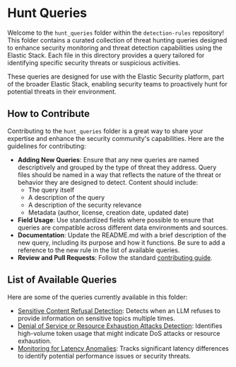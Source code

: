 # Hunt Queries

Welcome to the `hunt_queries` folder within the `detection-rules` repository! This folder contains a curated collection of threat hunting queries designed to enhance security monitoring and threat detection capabilities using the Elastic Stack. Each file in this directory provides a query tailored for identifying specific security threats or suspicious activities.

These queries are designed for use with the Elastic Security platform, part of the broader Elastic Stack, enabling security teams to proactively hunt for potential threats in their environment.

## How to Contribute

Contributing to the `hunt_queries` folder is a great way to share your expertise and enhance the security community's capabilities. Here are the guidelines for contributing:

- **Adding New Queries**: Ensure that any new queries are named descriptively and grouped by the type of threat they address. Query files should be named in a way that reflects the nature of the threat or behavior they are designed to detect. Content should include:
  - The query itself
  - A description of the query
  - A description of the security relevance
  - Metadata (author, license, creation date, updated date)
- **Field Usage**: Use standardized fields where possible to ensure that queries are compatible across different data environments and sources.
- **Documentation**: Update the README.md with a brief description of the new query, including its purpose and how it functions. Be sure to add a reference to the new rule in the list of available queries.
- **Review and Pull Requests**: Follow the standard [contributing guide](../CONTRIBUTING.md).

## List of Available Queries

Here are some of the queries currently available in this folder:

- [Sensitive Content Refusal Detection](./llm_sensitive_content_refusal_detection.md): Detects when an LLM refuses to provide information on sensitive topics multiple times.
- [Denial of Service or Resource Exhaustion Attacks Detection](./llm_dos_resource_exhaustion_detection.md): Identifies high-volume token usage that might indicate DoS attacks or resource exhaustion.
- [Monitoring for Latency Anomalies](./llm_latency_anomalies_detection.md): Tracks significant latency differences to identify potential performance issues or security threats.

